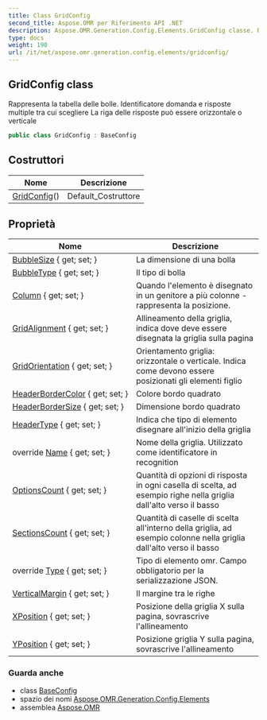 ```yaml
---
title: Class GridConfig
second_title: Aspose.OMR per Riferimento API .NET
description: Aspose.OMR.Generation.Config.Elements.GridConfig classe. Rappresenta la tabella delle bolle. Identificatore domanda e risposte multiple tra cui scegliere La riga delle risposte può essere orizzontale o verticale
type: docs
weight: 190
url: /it/net/aspose.omr.generation.config.elements/gridconfig/
---
```

## GridConfig class

Rappresenta la tabella delle bolle. Identificatore domanda e risposte multiple tra cui scegliere La riga delle risposte può essere orizzontale o verticale

```csharp
public class GridConfig : BaseConfig
```

## Costruttori

| Nome | Descrizione |
| --- | --- |
| [GridConfig](gridconfig/)() | Default_Costruttore |

## Proprietà

| Nome | Descrizione |
| --- | --- |
| [BubbleSize](../../aspose.omr.generation.config.elements/gridconfig/bubblesize/) { get; set; } | La dimensione di una bolla |
| [BubbleType](../../aspose.omr.generation.config.elements/gridconfig/bubbletype/) { get; set; } | Il tipo di bolla |
| [Column](../../aspose.omr.generation.config.elements/gridconfig/column/) { get; set; } | Quando l'elemento è disegnato in un genitore a più colonne - rappresenta la posizione. |
| [GridAlignment](../../aspose.omr.generation.config.elements/gridconfig/gridalignment/) { get; set; } | Allineamento della griglia, indica dove deve essere disegnata la griglia sulla pagina |
| [GridOrientation](../../aspose.omr.generation.config.elements/gridconfig/gridorientation/) { get; set; } | Orientamento griglia: orizzontale o verticale. Indica come devono essere posizionati gli elementi figlio |
| [HeaderBorderColor](../../aspose.omr.generation.config.elements/gridconfig/headerbordercolor/) { get; set; } | Colore bordo quadrato |
| [HeaderBorderSize](../../aspose.omr.generation.config.elements/gridconfig/headerbordersize/) { get; set; } | Dimensione bordo quadrato |
| [HeaderType](../../aspose.omr.generation.config.elements/gridconfig/headertype/) { get; set; } | Indica che tipo di elemento disegnare all'inizio della griglia |
| override [Name](../../aspose.omr.generation.config.elements/gridconfig/name/) { get; set; } | Nome della griglia. Utilizzato come identificatore in recognition |
| [OptionsCount](../../aspose.omr.generation.config.elements/gridconfig/optionscount/) { get; set; } | Quantità di opzioni di risposta in ogni casella di scelta, ad esempio righe nella griglia dall'alto verso il basso |
| [SectionsCount](../../aspose.omr.generation.config.elements/gridconfig/sectionscount/) { get; set; } | Quantità di caselle di scelta all'interno della griglia, ad esempio colonne nella griglia dall'alto verso il basso |
| override [Type](../../aspose.omr.generation.config.elements/gridconfig/type/) { get; set; } | Tipo di elemento omr. Campo obbligatorio per la serializzazione JSON. |
| [VerticalMargin](../../aspose.omr.generation.config.elements/gridconfig/verticalmargin/) { get; set; } | Il margine tra le righe |
| [XPosition](../../aspose.omr.generation.config.elements/gridconfig/xposition/) { get; set; } | Posizione della griglia X sulla pagina, sovrascrive l'allineamento |
| [YPosition](../../aspose.omr.generation.config.elements/gridconfig/yposition/) { get; set; } | Posizione griglia Y sulla pagina, sovrascrive l'allineamento |

### Guarda anche

* class [BaseConfig](../../aspose.omr.generation.config/baseconfig/)
* spazio dei nomi [Aspose.OMR.Generation.Config.Elements](../../aspose.omr.generation.config.elements/)
* assemblea [Aspose.OMR](../../)


